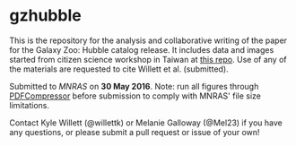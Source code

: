 gzhubble
==========
This is the repository for the analysis and collaborative writing of the paper for the Galaxy Zoo: Hubble catalog release. It includes data and images started from citizen science workshop in Taiwan at [this repo](https://github.com/CitizenScienceInAstronomyWorkshop/gz_ferengi_bias). Use of any of the materials are requested to cite Willett et al. (submitted).

Submitted to _MNRAS_ on __30 May 2016__. Note: run all figures through [PDFCompressor](http://pdfcompressor.com) before submission to comply with MNRAS' file size limitations. 

Contact Kyle Willett (@willettk) or Melanie Galloway (@Mel23) if you have any questions, or please submit a pull request or issue of your own!
